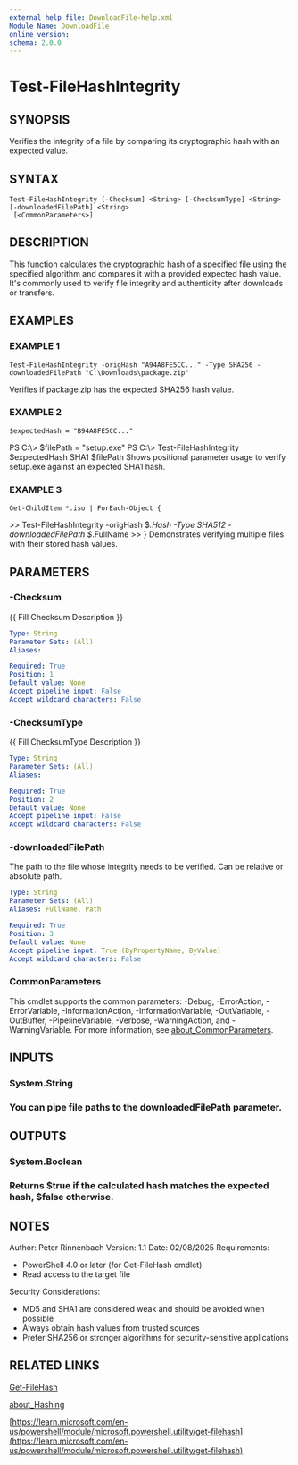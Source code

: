 ```yaml
---
external help file: DownloadFile-help.xml
Module Name: DownloadFile
online version:
schema: 2.0.0
---
```


# Test-FileHashIntegrity

## SYNOPSIS
Verifies the integrity of a file by comparing its cryptographic hash with an expected value.

## SYNTAX

```
Test-FileHashIntegrity [-Checksum] <String> [-ChecksumType] <String> [-downloadedFilePath] <String>
 [<CommonParameters>]
```

## DESCRIPTION
This function calculates the cryptographic hash of a specified file using the specified algorithm
and compares it with a provided expected hash value.
It's commonly used to verify file integrity
and authenticity after downloads or transfers.

## EXAMPLES

### EXAMPLE 1
```
Test-FileHashIntegrity -origHash "A94A8FE5CC..." -Type SHA256 -downloadedFilePath "C:\Downloads\package.zip"
```

Verifies if package.zip has the expected SHA256 hash value.

### EXAMPLE 2
```
$expectedHash = "B94A8FE5CC..."
```

PS C:\\\> $filePath = "setup.exe"
PS C:\\\> Test-FileHashIntegrity $expectedHash SHA1 $filePath
Shows positional parameter usage to verify setup.exe against an expected SHA1 hash.

### EXAMPLE 3
```
Get-ChildItem *.iso | ForEach-Object {
```

\>\>     Test-FileHashIntegrity -origHash $_.Hash -Type SHA512 -downloadedFilePath $_.FullName
\>\> }
Demonstrates verifying multiple files with their stored hash values.

## PARAMETERS

### -Checksum
{{ Fill Checksum Description }}

```yaml
Type: String
Parameter Sets: (All)
Aliases:

Required: True
Position: 1
Default value: None
Accept pipeline input: False
Accept wildcard characters: False
```

### -ChecksumType
{{ Fill ChecksumType Description }}

```yaml
Type: String
Parameter Sets: (All)
Aliases:

Required: True
Position: 2
Default value: None
Accept pipeline input: False
Accept wildcard characters: False
```

### -downloadedFilePath
The path to the file whose integrity needs to be verified.
Can be relative or absolute path.

```yaml
Type: String
Parameter Sets: (All)
Aliases: FullName, Path

Required: True
Position: 3
Default value: None
Accept pipeline input: True (ByPropertyName, ByValue)
Accept wildcard characters: False
```

### CommonParameters
This cmdlet supports the common parameters: -Debug, -ErrorAction, -ErrorVariable, -InformationAction, -InformationVariable, -OutVariable, -OutBuffer, -PipelineVariable, -Verbose, -WarningAction, and -WarningVariable. For more information, see [about_CommonParameters](http://go.microsoft.com/fwlink/?LinkID=113216).

## INPUTS

### System.String
### You can pipe file paths to the downloadedFilePath parameter.
## OUTPUTS

### System.Boolean
### Returns $true if the calculated hash matches the expected hash, $false otherwise.
## NOTES
Author: Peter Rinnenbach
Version: 1.1
Date: 02/08/2025
Requirements:
- PowerShell 4.0 or later (for Get-FileHash cmdlet)
- Read access to the target file

Security Considerations:
- MD5 and SHA1 are considered weak and should be avoided when possible
- Always obtain hash values from trusted sources
- Prefer SHA256 or stronger algorithms for security-sensitive applications

## RELATED LINKS

[Get-FileHash]()

[about_Hashing]()

[https://learn.microsoft.com/en-us/powershell/module/microsoft.powershell.utility/get-filehash](https://learn.microsoft.com/en-us/powershell/module/microsoft.powershell.utility/get-filehash)


